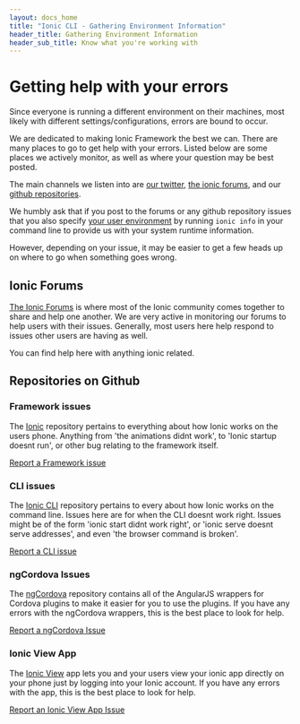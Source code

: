 ```yaml
---
layout: docs_home
title: "Ionic CLI - Gathering Environment Information"
header_title: Gathering Environment Information
header_sub_title: Know what you're working with
---
```


# Getting help with your errors

Since everyone is running a different environment on their machines, most likely with different settings/configurations, errors are bound to occur.

We are dedicated to making Ionic Framework the best we can. There are many places to go to get help with your errors. Listed below are some places we actively monitor, as well as where your question may be best posted.

The main channels we listen into are [our twitter](http://twitter.com/ionicframework), [the ionic forums](http://forum.ionicframework.com/), and our [github repositories](http://github.com/driftyco).

We humbly ask that if you post to the forums or any github repository issues that you also specify [your user environment](/docs/v1/cli/info) by running `ionic info` in your command line to provide us with your system runtime information.

However, depending on your issue, it may be easier to get a few heads up on where to go when something goes wrong.

## Ionic Forums

[The Ionic Forums](http://forum.ionicframework.com/) is where most of the Ionic community comes together to share and help one another. We are very active in monitoring our forums to help users with their issues. Generally, most users here help respond to issues other users are having as well.

You can find help here with anything ionic related.

## Repositories on Github

### Framework issues

The [Ionic](http://github.com/ionic-team/ionic) repository pertains to everything about how Ionic works on the users phone. Anything from 'the animations didnt work', to 'Ionic startup doesnt run', or other bug relating to the framework itself.  

[Report a Framework issue](http://ionicframework.com/submit-issue/)  
  
### CLI issues

The [Ionic CLI](http://github.com/ionic-team/ionic-cli) repository pertains to every about how Ionic works on the command line. Issues here are for when the CLI doesnt work right. Issues might be of the form 'ionic start didnt work right', or 'ionic serve doesnt serve addresses', and even 'the browser command is broken'.  

[Report a CLI issue](http://github.com/ionic-team/ionic-cli/issues)  

### ngCordova Issues

The [ngCordova](https://github.com/ionic-team/ng-cordova) repository contains all of the AngularJS wrappers for Cordova plugins to make it easier for you to use the plugins. If you have any errors with the ngCordova wrappers, this is the best place to look for help.  

[Report a ngCordova Issue](https://github.com/ionic-team/ng-cordova/issues)  

### Ionic View App

The [Ionic View](https://github.com/ionic-team/ionic-view-issues) app lets you and your users view your ionic app directly on your phone just by logging into your Ionic account. If you have any errors with the app, this is the best place to look for help.  

[Report an Ionic View App Issue](https://github.com/ionic-team/ionic-view-issues/issues)  
